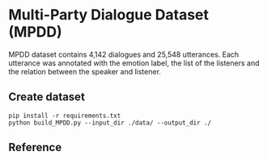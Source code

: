 # Multi-Party Dialogue Dataset (MPDD)
MPDD dataset contains 4,142 dialogues and 25,548 utterances. Each utterance was annotated with the emotion label, the list of the listeners and the relation between the speaker and listener.

## Create dataset
```
pip install -r requirements.txt
python build_MPDD.py --input_dir ./data/ --output_dir ./
```

## Reference

